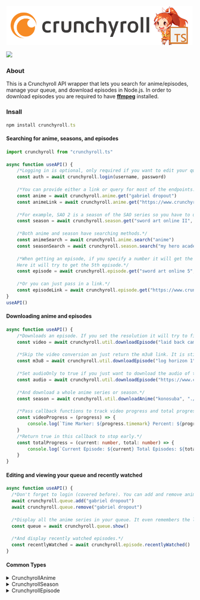 <div align="left">
  <p>
    <a href="https://tenpi.github.io/crunchyroll.ts/"><img src="https://raw.githubusercontent.com/Tenpi/crunchyroll.ts/master/assets/crunchyroll.tslogo.png" width="500" /></a>
  </p>
  <p>
    <a href="https://nodei.co/npm/crunchyroll.ts/"><img src="https://nodei.co/npm/crunchyroll.ts.png" /></a>
  </p>
</div>

### About
This is a Crunchyroll API wrapper that lets you search for anime/episodes, manage your queue, and download episodes in Node.js. In order to download episodes you are required to have [**ffmpeg**](https://ffmpeg.org/) installed.

### Insall
```ts
npm install crunchyroll.ts
```

#### Searching for anime, seasons, and episodes
```ts
import crunchyroll from "crunchyroll.ts"

async function useAPI() {
    /*Logging in is optional, only required if you want to edit your queue or view your recently watched episodes.*/
    const auth = await crunchyroll.login(username, password)

    /*You can provide either a link or query for most of the endpoints. Note that there is a distinction between an Anime Series and an Anime Season.*/
    const anime = await crunchyroll.anime.get("gabriel dropout")
    const animeLink = await crunchyroll.anime.get("https://www.crunchyroll.com/anime-gataris/")

    /*For example, SAO 2 is a season of the SAO series so you have to use season.get. Set preferSub or preferDub to only get subbed and dubbed anime respectively (if you set both, you will get dubbed).*/
    const season = await crunchyroll.season.get("sword art online II", {preferDub: true})

    /*Both anime and season have searching methods.*/
    const animeSearch = await crunchyroll.anime.search("anime")
    const seasonSearch = await crunchyroll.season.search("my hero academia")

    /*When getting an episode, if you specify a number it will get the nth episode, otherwise it will get the first one.
    Here it will try to get the 5th episode.*/
    const episode = await crunchyroll.episode.get("sword art online 5", {preferSub: true})

    /*Or you can just pass in a link.*/
    const episodeLink = await crunchyroll.episode.get("https://www.crunchyroll.com/himouto-umaru-chan/episode-11-umarus-days-682821")
}
useAPI()
```
#### Downloading anime and episodes
```ts
async function useAPI() {
    /*Downloads an episode. If you set the resolution it will try to find it, otherwise it will get a lower one. The quality is from 0-51 where lower is better. You can also set preferSub or preferDub to ensure that you get the one you want.*/
    const video = await crunchyroll.util.downloadEpisode("laid back camp 2", "./videos", {resolution: 720, quality: 16, preferSub: true}, videoProgress)

    /*Skip the video conversion an just return the m3u8 link. It is still playable on the VLC player, for instance.*/
    const m3u8 = await crunchyroll.util.downloadEpisode("log horizon 1", "./videos", {skipConversion: true})

    /*Set audioOnly to true if you just want to download the audio of the episode.*/
    const audio = await crunchyroll.util.downloadEpisode("https://www.crunchyroll.com/konosuba-gods-blessing-on-this-wonderful-world/episode-10-gods-blessing-on-this-wonderful-party-727607", "./audio", {audioOnly: true}, videoProgress)

    /*And download a whole anime series or season.*/
    const season = await crunchyroll.util.downloadAnime("konosuba", "./videos", {preferSub: true}, totalProgress, videoProgress)

    /*Pass callback functions to track video progress and total progress.*/
    const videoProgress = (progress) => {
        console.log(`Time Marker: ${progress.timemark} Percent: ${progress.percent.toFixed(2)}`)
    }
    /*Return true in this callback to stop early.*/
    const totalProgress = (current: number, total: number) => {
        console.log(`Current Episode: ${current} Total Episodes: ${total}`)
    }
}
```

#### Editing and viewing your queue and recently watched
```ts
async function useAPI() {
  /*Don't forget to login (covered before). You can add and remove anime series from your queue very simply.*/
  await crunchyroll.queue.add("gabriel dropout")
  await crunchyroll.queue.remove("gabriel dropout")

  /*Display all the anime series in your queue. It even remembers the last episode you watched (if you watched any?)*/
  const queue = await crunchyroll.queue.show()

  /*And display recently watched episodes.*/
  const recentlyWatched = await crunchyroll.episode.recentlyWatched()
}
```

#### Common Types

<details>
<summary>CrunchyrollAnime</summary>

```ts
export interface CrunchyrollAnime {
    class: "series"
    series_id: string
    url: string
    name: string
    media_type: string
    landscape_image: ImageSet
    portrait_image: ImageSet
    description: string
    in_queue: boolean
    rating: number
    media_count: number
    collection_count: number
    publisher_name: string
    year: string | null
    genres: string[]
}
```
</details>

<details>
<summary>CrunchyrollSeason</summary>

```ts
export interface CrunchyrollSeason {
    class: "collection"
    collection_id: string
    etp_guid: string
    series_id: string
    series_etp_guid: string
    name: string
    description: string
    media_type: string
    season: string
    complete: boolean
    landscape_image: ImageSet
    portrait_image: ImageSet
    availability_notes: string
    created: string
}
```
</details>

<details>
<summary>CrunchyrollEpisode</summary>

```ts
export interface CrunchyrollEpisode {
    class: "media"
    media_id: string
    collection_id: string
    series_id: string
    media_type: string
    episode_number: string
    name: string
    description: string
    screenshot_image: ImageSet,
    bif_url: string
    url: string
    clip: boolean
    available: boolean
    premium_available: boolean
    free_available: boolean
    available_time: string
    unavailable_time: string
    premium_available_time: string
    premium_unavailable_time: string
    free_available_time: string
    free_unavailable_time: string
    availability_notes: string
    created: string
    duration: number
    series_name: string
    collection_name: string
    premium_only: boolean
    stream_data: {
      hardsub_lang: Language
      audio_lang: Language
      format: string
      streams: Array<{
          quality: string
          expires: string
          url: string
      }>
    },
    playhead: number
}
```
</details>